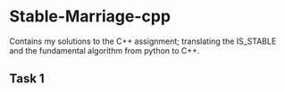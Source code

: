 # Stable-Marriage-cpp
Contains my solutions to the C++ assignment; translating the IS_STABLE and the fundamental algorithm from python to C++.



## Task 1
